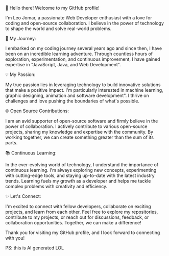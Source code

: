 👋 Hello there! Welcome to my GitHub profile!

I'm Leo Jomar, a passionate Web Developer enthusiast with a love for coding and open-source collaboration. I believe in the power of technology to shape the world and solve real-world problems.

🚀 My Journey:

I embarked on my coding journey several years ago and since then, I have been on an incredible learning adventure. Through countless hours of exploration, experimentation, and continuous improvement, I have gained expertise in "JavaScript, Java, and Web Development".

💡 My Passion:

My true passion lies in leveraging technology to build innovative solutions that make a positive impact. I'm particularly interested in  machine learning, graphic designing, animation and software development". I thrive on challenges and love pushing the boundaries of what's possible.

🌐 Open Source Contributions:

I am an avid supporter of open-source software and firmly believe in the power of collaboration. I actively contribute to various open-source projects, sharing my knowledge and expertise with the community. By working together, we can create something greater than the sum of its parts.

📚 Continuous Learning:

In the ever-evolving world of technology, I understand the importance of continuous learning. I'm always exploring new concepts, experimenting with cutting-edge tools, and staying up-to-date with the latest industry trends. Learning fuels my growth as a developer and helps me tackle complex problems with creativity and efficiency.

✨ Let's Connect:

I'm excited to connect with fellow developers, collaborate on exciting projects, and learn from each other. Feel free to explore my repositories, contribute to my projects, or reach out for discussions, feedback, or collaboration opportunities. Together, we can make a difference!

Thank you for visiting my GitHub profile, and I look forward to connecting with you!


PS: this is AI generated LOL
